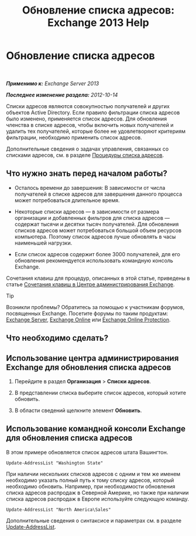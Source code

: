 ﻿---
title: 'Обновление списка адресов: Exchange 2013 Help'
TOCTitle: Обновление списка адресов
ms:assetid: 163e7099-cf14-4bb0-a84c-1401e9db670e
ms:mtpsurl: https://technet.microsoft.com/ru-ru/library/Aa996375(v=EXCHG.150)
ms:contentKeyID: 50487538
ms.date: 04/30/2018
mtps_version: v=EXCHG.150
f1_keywords:
- Microsoft.Exchange.Management.SnapIn.Esm.OrganizationConfiguration.Mailbox.UpdateAddressListWizardForm.ScheduleWizardPage
ms.translationtype: HT
---

# Обновление списка адресов

 

_**Применимо к:** Exchange Server 2013_

_**Последнее изменение раздела:** 2012-10-14_

Списки адресов являются совокупностью получателей и других объектов Active Directory. Если правило фильтрации списка адресов было изменено, применяется список адресов. Для обновления членства в списке адресов, чтобы включить новых получателей и удалить тех получателей, которые более не удовлетворяют критериям фильтрации, необходимо применить список адресов.

Дополнительные сведения о задачах управления, связанных со списками адресов, см. в разделе [Процедуры списка адресов](address-list-procedures-exchange-2013-help.md).

## Что нужно знать перед началом работы?

  - Осталось времени до завершения: В зависимости от числа получателей в списке адресов для завершения данного процесса может потребоваться длительное время.

  - Некоторые списки адресов — в зависимости от размера организации и добавленных фильтров для списка адресов — содержат тысячи и десятки тысяч получателей. Для обновления списков адресов может потребоваться большой объем ресурсов компьютера. Поэтому список адресов лучше обновлять в часы наименьшей нагрузки.

  - Если список адресов содержит более 3000 получателей, для его обновления рекомендуется использовать командную консоль Exchange.

Сочетания клавиш для процедур, описанных в этой статье, приведены в статье [Сочетания клавиш в Центре администрирования Exchange](keyboard-shortcuts-in-the-exchange-admin-center-exchange-online-protection-help.md).

> [!TIP]  
> Возникли проблемы? Обратитесь за помощью к участникам форумов, посвященных Exchange. Посетите форумы по таким продуктам: <a href="https://go.microsoft.com/fwlink/p/?linkid=60612">Exchange Server</a>, <a href="https://go.microsoft.com/fwlink/p/?linkid=267542">Exchange Online</a> или <a href="https://go.microsoft.com/fwlink/p/?linkid=285351">Exchange Online Protection</a>.


## Что необходимо сделать?

## Использование центра администрирования Exchange для обновления списка адресов

1.  Перейдите в раздел **Организация** \> **Списки адресов**.

2.  В представлении списка выберите список адресов, который хотите обновить.

3.  В области сведений щелкните элемент **Обновить**.

## Использование командной консоли Exchange для обновления списка адресов

В этом примере обновляется список адресов штата Вашингтон.

    Update-AddressList "Washington State"

При наличии нескольких списков адресов с одним и тем же именем необходимо указать полный путь к тому списку адресов, который необходимо обновить. Например, при необходимости обновления списка адресов распродаж в Северной Америке, но также при наличии списка адресов распродаж в Европе используйте следующую команду.

    Update-AddressList "North America\Sales"

Дополнительные сведения о синтаксисе и параметрах см. в разделе [Update-AddressList](https://technet.microsoft.com/ru-ru/library/aa997982\(v=exchg.150\)).

